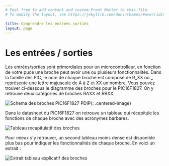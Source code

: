 ```yaml
---
# Feel free to add content and custom Front Matter to this file.
# To modify the layout, see https://jekyllrb.com/docs/themes/#overriding-theme-defaults

title: Comprendre les entrées sorties
layout: page
---
```


# Les entrées / sorties

Les entrées/sorties sont primordiales pour un microcontrolleur, en fonction de votre puce une broche peut avoir une ou plusieurs fonctionnalités. Dans la famille des PIC, le nom de chaque broche est composé de R_XX où _ représente une lettre majuscule de A à Z et XX un nombre. Vous pouvez trouver ci-dessous le diagramme des broches pour le PIC16F1827. On y retrouve deux catégories de broches RAXX et RBXX.


![Schema des broches PIC16F1827 PDIP](pins_pic16f1827.png){: .centered-image}

Dans le datasheet du PIC16F1827 on retrouve un tableau qui récapitule les fonctions de chaque broche avec des acronymes barbares.

![Tableau recapitulatif des broches](table_pin_pic16f1827.png)

Pour mieux s'y retrouver, un second tableau moins dense est disponible plus bas pour indiquer les fonctionnalités de chaque broche. En voici un extrait :

![Extrait tableau explicatif des broches](explain_table_pic16f1827.png)
